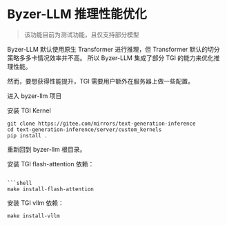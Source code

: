 # Byzer-LLM 推理性能优化

> 该功能目前为测试功能，且仅支持部分模型

Byzer-LLM 默认使用原生 Transformer 进行推理，但 Transformer 默认的切分策略多多卡情况效率并不高。
所以 Byzer-LLM 集成了部分 TGI 的能力来优化推理性能。

然而，要想获得性能提升，TGI 需要用户额外在服务器上做一些配置。

进入 byzer-llm 项目

安装 TGI Kernel

```
git clone https://gitee.com/mirrors/text-generation-inference
cd text-generation-inference/server/custom_kernels
pip install .
```

重新回到 byzer-llm 根目录。

安装 TGI flash-attention 依赖：

```shell

```shell
make install-flash-attention
```

安装 TGI vllm 依赖：

```shell
make install-vllm
```